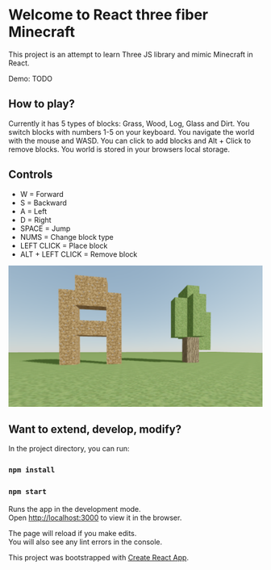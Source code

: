 # Welcome to React three fiber Minecraft

This project is an attempt to learn Three JS library and mimic Minecraft in React.

Demo: TODO

## How to play?

Currently it has 5 types of blocks: Grass, Wood, Log, Glass and Dirt.
You switch blocks with numbers 1-5 on your keyboard.
You navigate the world with the mouse and WASD.
You can click to add blocks and Alt + Click to remove blocks.
You world is stored in your browsers local storage.

## Controls
* W = Forward
* S = Backward
* A = Left
* D = Right
* SPACE = Jump
* NUMS = Change block type
* LEFT CLICK = Place block
* ALT + LEFT CLICK = Remove block

![Preview](Preview.png 'Preview')

## Want to extend, develop, modify?

In the project directory, you can run:
### `npm install`
### `npm start`

Runs the app in the development mode.<br />
Open [http://localhost:3000](http://localhost:3000) to view it in the browser.

The page will reload if you make edits.<br />
You will also see any lint errors in the console.

This project was bootstrapped with [Create React App](https://github.com/facebook/create-react-app).
